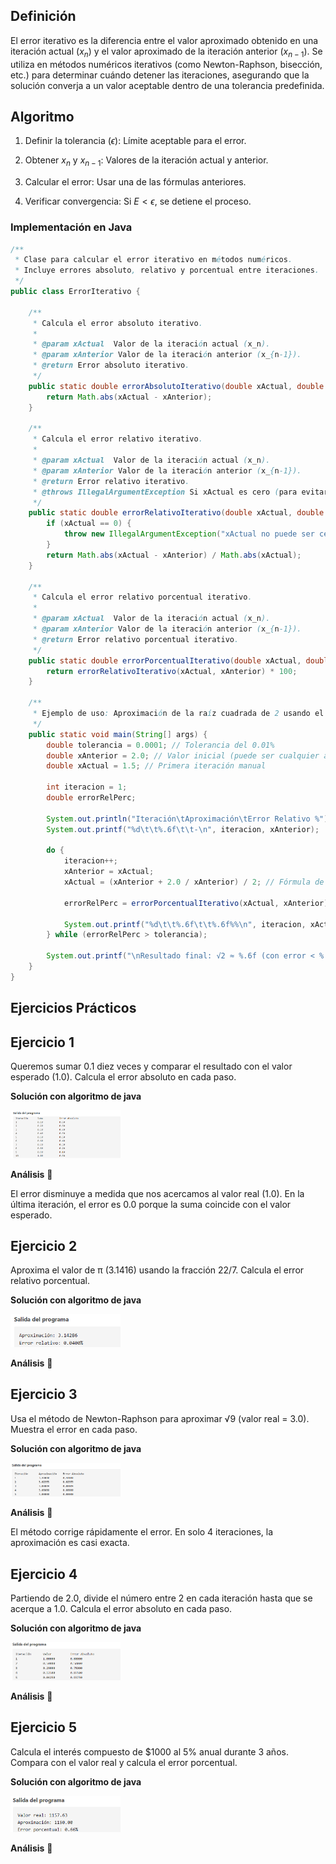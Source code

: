 ## Definición
El error iterativo es la diferencia entre el valor aproximado obtenido en una iteración actual ($x_n$) y el valor aproximado de la iteración anterior ($x_{n-1}$). Se utiliza en métodos numéricos iterativos (como Newton-Raphson, bisección, etc.) para determinar cuándo detener las iteraciones, asegurando que la solución converja a un valor aceptable dentro de una tolerancia predefinida.

## Algoritmo
1. Definir la tolerancia ($\epsilon$): Límite aceptable para el error.
   
2. Obtener $x_n$ y $x_{n-1}$: Valores de la iteración actual y anterior.
   
3. Calcular el error: Usar una de las fórmulas anteriores.
   
4. Verificar convergencia: Si $E < \epsilon$, se detiene el proceso.

### Implementación en Java
```java
/**
 * Clase para calcular el error iterativo en métodos numéricos.
 * Incluye errores absoluto, relativo y porcentual entre iteraciones.
 */
public class ErrorIterativo {

    /**
     * Calcula el error absoluto iterativo.
     * 
     * @param xActual  Valor de la iteración actual (x_n).
     * @param xAnterior Valor de la iteración anterior (x_{n-1}).
     * @return Error absoluto iterativo.
     */
    public static double errorAbsolutoIterativo(double xActual, double xAnterior) {
        return Math.abs(xActual - xAnterior);
    }

    /**
     * Calcula el error relativo iterativo.
     * 
     * @param xActual  Valor de la iteración actual (x_n).
     * @param xAnterior Valor de la iteración anterior (x_{n-1}).
     * @return Error relativo iterativo.
     * @throws IllegalArgumentException Si xActual es cero (para evitar división por cero).
     */
    public static double errorRelativoIterativo(double xActual, double xAnterior) {
        if (xActual == 0) {
            throw new IllegalArgumentException("xActual no puede ser cero en el error relativo.");
        }
        return Math.abs(xActual - xAnterior) / Math.abs(xActual);
    }

    /**
     * Calcula el error relativo porcentual iterativo.
     * 
     * @param xActual  Valor de la iteración actual (x_n).
     * @param xAnterior Valor de la iteración anterior (x_{n-1}).
     * @return Error relativo porcentual iterativo.
     */
    public static double errorPorcentualIterativo(double xActual, double xAnterior) {
        return errorRelativoIterativo(xActual, xAnterior) * 100;
    }

    /**
     * Ejemplo de uso: Aproximación de la raíz cuadrada de 2 usando el método de Newton-Raphson.
     */
    public static void main(String[] args) {
        double tolerancia = 0.0001; // Tolerancia del 0.01%
        double xAnterior = 2.0; // Valor inicial (puede ser cualquier aproximación)
        double xActual = 1.5; // Primera iteración manual

        int iteracion = 1;
        double errorRelPerc;

        System.out.println("Iteración\tAproximación\tError Relativo %");
        System.out.printf("%d\t\t%.6f\t\t-\n", iteracion, xAnterior);

        do {
            iteracion++;
            xAnterior = xActual;
            xActual = (xAnterior + 2.0 / xAnterior) / 2; // Fórmula de Newton-Raphson para √2

            errorRelPerc = errorPorcentualIterativo(xActual, xAnterior);

            System.out.printf("%d\t\t%.6f\t\t%.6f%%\n", iteracion, xActual, errorRelPerc);
        } while (errorRelPerc > tolerancia);

        System.out.printf("\nResultado final: √2 ≈ %.6f (con error < %.4f%%)", xActual, tolerancia);
    }
}
```
## Ejercicios Prácticos
## Ejercicio 1 
Queremos sumar 0.1 diez veces y comparar el resultado con el valor esperado (1.0). Calcula el error absoluto en cada paso.

**Solución con algoritmo de java**

<img src="https://github.com/nadfernanda/Metodos_Numericos/blob/main/tema-1/imagenes/Error%20Iterativo/Ejercicio%201.png" width="35%" alt="Solución Ejercicio 2">

**Análisis** 🧠

El error disminuye a medida que nos acercamos al valor real (1.0).
En la última iteración, el error es 0.0 porque la suma coincide con el valor esperado.

## Ejercicio 2
Aproxima el valor de π (3.1416) usando la fracción 22/7. Calcula el error relativo porcentual.

**Solución con algoritmo de java**

<img src="https://github.com/nadfernanda/Metodos_Numericos/blob/main/tema-1/imagenes/Error%20Iterativo/Ejercicio%202.png" width="35%" alt="Solución Ejercicio 2">

**Análisis** 🧠

## Ejercicio 3
Usa el método de Newton-Raphson para aproximar √9 (valor real = 3.0). Muestra el error en cada paso.

**Solución con algoritmo de java**

<img src="https://github.com/nadfernanda/Metodos_Numericos/blob/main/tema-1/imagenes/Error%20Iterativo/Ejercicio%203.png" width="35%" alt="Solución Ejercicio 2">

**Análisis** 🧠

El método corrige rápidamente el error.
En solo 4 iteraciones, la aproximación es casi exacta.

## Ejercicio 4
Partiendo de 2.0, divide el número entre 2 en cada iteración hasta que se acerque a 1.0. Calcula el error absoluto en cada paso.

**Solución con algoritmo de java**

<img src="https://github.com/nadfernanda/Metodos_Numericos/blob/main/tema-1/imagenes/Error%20Iterativo/Ejercicio%204.png" width="35%" alt="Solución Ejercicio 2">

**Análisis** 🧠

## Ejercicio 5
Calcula el interés compuesto de $1000 al 5% anual durante 3 años. Compara con el valor real y calcula el error porcentual.

**Solución con algoritmo de java**

<img src="https://github.com/nadfernanda/Metodos_Numericos/blob/main/tema-1/imagenes/Error%20Iterativo/Ejercicio%205.png" width="35%" alt="Solución Ejercicio 2">

**Análisis** 🧠
